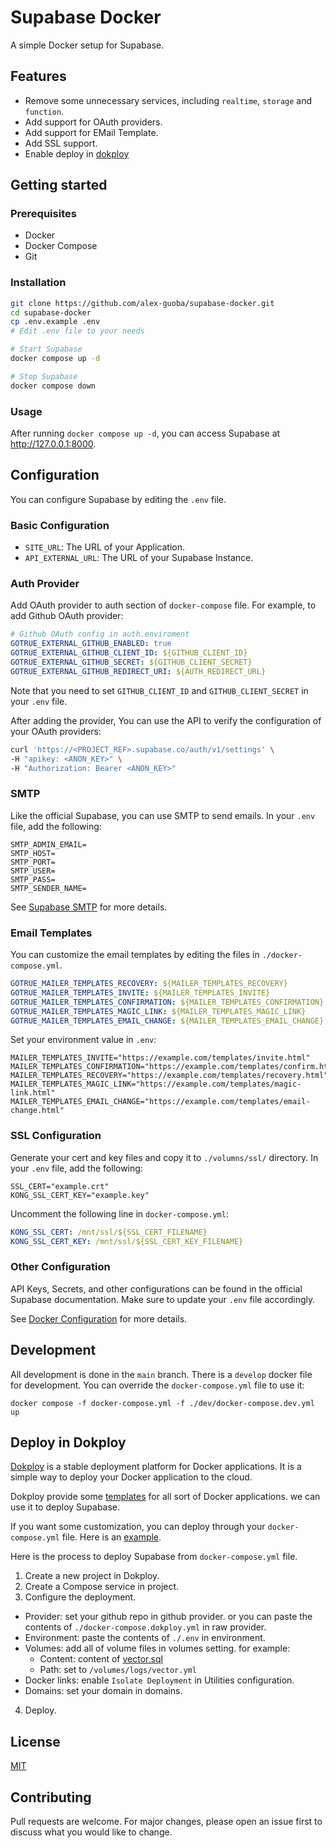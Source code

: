 # Supabase Docker

A simple Docker setup for Supabase.

## Features

- Remove some unnecessary services, including `realtime`, `storage` and `function`.
- Add support for OAuth providers.
- Add support for EMail Template.
- Add SSL support.
- Enable deploy in [dokploy](https://dokploy.com/)

## Getting started

### Prerequisites

- Docker
- Docker Compose
- Git

### Installation

```bash
git clone https://github.com/alex-guoba/supabase-docker.git
cd supabase-docker
cp .env.example .env
# Edit .env file to your needs

# Start Supabase
docker compose up -d

# Stop Supabase
docker compose down
```

### Usage

After running `docker compose up -d`, you can access Supabase at http://127.0.0.1:8000.

## Configuration

You can configure Supabase by editing the `.env` file.

### Basic Configuration

- `SITE_URL`: The URL of your Application.
- `API_EXTERNAL_URL`: The URL of your Supabase Instance.

### Auth Provider

Add OAuth provider to auth section of  `docker-compose` file. For example, to add Github OAuth provider:

```yaml
# Github OAuth config in auth.enviroment
GOTRUE_EXTERNAL_GITHUB_ENABLED: true
GOTRUE_EXTERNAL_GITHUB_CLIENT_ID: ${GITHUB_CLIENT_ID}
GOTRUE_EXTERNAL_GITHUB_SECRET: ${GITHUB_CLIENT_SECRET}
GOTRUE_EXTERNAL_GITHUB_REDIRECT_URI: ${AUTH_REDIRECT_URL}
```

Note that you need to set `GITHUB_CLIENT_ID` and `GITHUB_CLIENT_SECRET` in your `.env` file.

After adding the provider, You can use the API to verify the configuration of your OAuth providers:

```bash
curl 'https://<PROJECT_REF>.supabase.co/auth/v1/settings' \
-H "apikey: <ANON_KEY>" \
-H "Authorization: Bearer <ANON_KEY>"
```

### SMTP

Like the official Supabase, you can use SMTP to send emails. In your `.env` file, add the following:

```shell
SMTP_ADMIN_EMAIL=
SMTP_HOST=
SMTP_PORT=
SMTP_USER=
SMTP_PASS=
SMTP_SENDER_NAME=
```

See [Supabase SMTP](https://supabase.com/docs/guides/auth/auth-smtp) for more details.

### Email Templates

You can customize the email templates by editing the files in `./docker-compose.yml`.


```yml
GOTRUE_MAILER_TEMPLATES_RECOVERY: ${MAILER_TEMPLATES_RECOVERY}
GOTRUE_MAILER_TEMPLATES_INVITE: ${MAILER_TEMPLATES_INVITE}
GOTRUE_MAILER_TEMPLATES_CONFIRMATION: ${MAILER_TEMPLATES_CONFIRMATION}
GOTRUE_MAILER_TEMPLATES_MAGIC_LINK: ${MAILER_TEMPLATES_MAGIC_LINK}
GOTRUE_MAILER_TEMPLATES_EMAIL_CHANGE: ${MAILER_TEMPLATES_EMAIL_CHANGE}
```

Set your environment value in `.env`:

```shell
MAILER_TEMPLATES_INVITE="https://example.com/templates/invite.html"
MAILER_TEMPLATES_CONFIRMATION="https://example.com/templates/confirm.html"
MAILER_TEMPLATES_RECOVERY="https://example.com/templates/recovery.html"
MAILER_TEMPLATES_MAGIC_LINK="https://example.com/templates/magic-link.html"
MAILER_TEMPLATES_EMAIL_CHANGE="https://example.com/templates/email-change.html"
```

### SSL Configuration

Generate your cert and key files and copy it to `./volumns/ssl/` directory. In your `.env` file, add the following:

```shell
SSL_CERT="example.crt"
KONG_SSL_CERT_KEY="example.key"
```

Uncomment the following line in `docker-compose.yml`:

```yaml
KONG_SSL_CERT: /mnt/ssl/${SSL_CERT_FILENAME}
KONG_SSL_CERT_KEY: /mnt/ssl/${SSL_CERT_KEY_FILENAME}
```


### Other Configuration

API Keys, Secrets, and other configurations can be found in the official Supabase documentation. Make sure to update your `.env` file accordingly.

See [Docker Configuration](https://supabase.com/docs/guides/self-hosting/docker) for more details.


## Development

All development is done in the `main` branch.
There is a `develop` docker file for development. You can override the `docker-compose.yml` file to use it:

```
docker compose -f docker-compose.yml -f ./dev/docker-compose.dev.yml up
```

##  Deploy in Dokploy

[Dokploy](https://dokploy.com/) is a stable deployment platform for Docker applications. It is a simple way to deploy your Docker application to the cloud.

Dokploy provide some [templates](https://docs.dokploy.com/docs/core/templates) for all sort of Docker applications. we can use it to deploy Supabase.

If you want some customization, you can deploy through your `docker-compose.yml` file. Here is an [example](./docker-compose.dokploy.yml).

Here is the process to deploy Supabase from `docker-compose.yml` file.
1. Create a new project in Dokploy.
2. Create a Compose service in project.
3. Configure the deployment.
- Provider: set your github repo in github provider. or you can paste the contents of `./docker-compose.dokploy.yml` in raw provider.
- Environment: paste the contents of `./.env` in environment.
- Volumes: add all of volume files in volumes setting. for example: 
  - Content: content of [vector.sql](./volumes/logs/vector.yml)
  - Path: set to `/volumes/logs/vector.yml`
- Docker links: enable `Isolate Deployment` in Utilities configuration.
- Domains: set your domain in domains.
4. Deploy.

## License

[MIT](https://choosealicense.com/licenses/mit/)

## Contributing

Pull requests are welcome. For major changes, please open an issue first to discuss what you would like to change.


